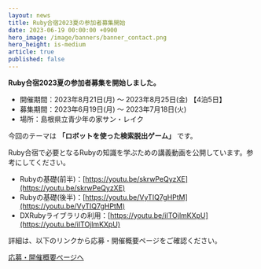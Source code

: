 ```yaml
---
layout: news
title: Ruby合宿2023夏の参加者募集開始
date: 2023-06-19 00:00:00 +0900
hero_image: /image/banners/banner_contact.png
hero_height: is-medium
article: true
published: false
---
```


**Ruby合宿2023夏の参加者募集を開始しました。**

* 開催期間：2023年8月21日(月) 〜 2023年8月25日(金) 【4泊5日】
* 募集期間：2023年6月19日(月) 〜 2023年7月18日(火)
* 場所：島根県立青少年の家サン・レイク

今回のテーマは **「ロボットを使った検索脱出ゲーム」** です。

Ruby合宿で必要となるRubyの知識を学ぶための講義動画を公開しています。参考にしてください。

* Rubyの基礎(前半)：[https://youtu.be/skrwPeQyzXE](https://youtu.be/skrwPeQyzXE)
* Rubyの基礎(後半)：[https://youtu.be/VyTIQ7gHPtM](https://youtu.be/VyTIQ7gHPtM)
* DXRubyライブラリの利用：[https://youtu.be/iITOjlmKXpU](https://youtu.be/iITOjlmKXpU)

詳細は、以下のリンクから応募・開催概要ページをご確認ください。

<a href="/info/" class="button is-info">応募・開催概要ページへ</a>
